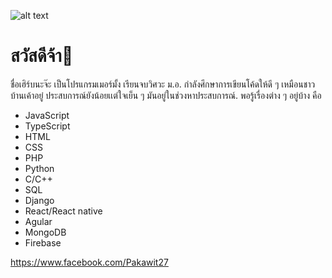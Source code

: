 
![alt text](https://firebasestorage.googleapis.com/v0/b/mylift-90495.appspot.com/o/TuFOe.png?alt=media&token=6e6393b9-2801-402f-b77a-2e74c5f4e8af "Logo Title Text 1")


# สวัสดีจ้า👋
ชื่อเฮิร์บนะจ๊ะ เป็นโปรแกรมเมอร์มั้ง เรียนจบวิศวะ ม.อ. กำลังศึกษาการเขียนโค้ดให้ดี ๆ เหมือนชาวบ้านเค้าอยู๋ ประสบการณ์ยังน้อยเเต่ใจเย็น ๆ มันอยู่ในช่วงหาประสบการณ์.
พอรู้เรื่องต่าง ๆ อยู่บ้าง คือ
- JavaScript
- TypeScript
- HTML
- CSS
- PHP
- Python
- C/C++
- SQL
- Django
- React/React native
- Agular
- MongoDB
- Firebase


<https://www.facebook.com/Pakawit27>
